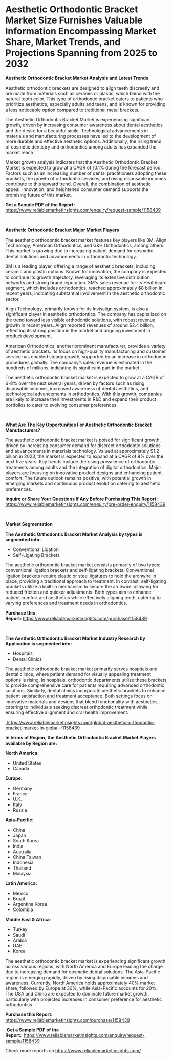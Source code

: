 <p><h1>Aesthetic Orthodontic Bracket Market Size Furnishes Valuable Information Encompassing Market Share, Market Trends, and Projections Spanning from 2025 to 2032</h1></p><p><strong>Aesthetic Orthodontic Bracket Market Analysis and Latest Trends</strong></p>
<p><p>Aesthetic orthodontic brackets are designed to align teeth discreetly and are made from materials such as ceramic or plastic, which blend with the natural tooth color. This type of orthodontic bracket caters to patients who prioritize aesthetics, especially adults and teens, and is known for providing a less noticeable option compared to traditional metal brackets.</p><p>The Aesthetic Orthodontic Bracket Market is experiencing significant growth, driven by increasing consumer awareness about dental aesthetics and the desire for a beautiful smile. Technological advancements in materials and manufacturing processes have led to the development of more durable and effective aesthetic options. Additionally, the rising trend of cosmetic dentistry and orthodontics among adults has expanded the market reach.</p><p>Market growth analysis indicates that the Aesthetic Orthodontic Bracket Market is expected to grow at a CAGR of 10.1% during the forecast period. Factors such as an increasing number of dental practitioners adopting these brackets, the growth of orthodontic services, and rising disposable incomes contribute to this upward trend. Overall, the combination of aesthetic appeal, innovation, and heightened consumer demand supports the promising future of this market.</p></p>
<p><strong>Get a Sample PDF of the Report:&nbsp;</strong> <a href="https://www.reliablemarketinsights.com/enquiry/request-sample/1158439?utm_campaign=2252&utm_medium=2&utm_source=Github&utm_content=ia&utm_term=21032025&utm_id=aesthetic-orthodontic-bracket">https://www.reliablemarketinsights.com/enquiry/request-sample/1158439</a></p>
<p>&nbsp;</p>
<p><strong>Aesthetic Orthodontic Bracket Major Market Players</strong></p>
<p><p>The aesthetic orthodontic bracket market features key players like 3M, Align Technology, American Orthodontics, and G&H Orthodontics, among others. This market is growing due to increasing patient demand for cosmetic dental solutions and advancements in orthodontic technology.</p><p>3M is a leading player, offering a range of aesthetic brackets, including ceramic and plastic options. Known for innovation, the company is expected to continue its growth trajectory, leveraging its extensive distribution networks and strong brand reputation. 3M's sales revenue for its Healthcare segment, which includes orthodontics, reached approximately $8 billion in recent years, indicating substantial involvement in the aesthetic orthodontic sector.</p><p>Align Technology, primarily known for its Invisalign system, is also a significant player in aesthetic orthodontics. The company has capitalized on the trend toward less visible orthodontic solutions, with robust revenue growth in recent years. Align reported revenues of around $2.4 billion, reflecting its strong position in the market and ongoing investment in product development.</p><p>American Orthodontics, another prominent manufacturer, provides a variety of aesthetic brackets. Its focus on high-quality manufacturing and customer service has enabled steady growth, supported by an increase in orthodontic procedures globally. The company’s sales revenue is estimated in the hundreds of millions, indicating its significant part in the market.</p><p>The aesthetic orthodontic bracket market is expected to grow at a CAGR of 6-8% over the next several years, driven by factors such as rising disposable incomes, increased awareness of dental aesthetics, and technological advancements in orthodontics. With this growth, companies are likely to increase their investments in R&D and expand their product portfolios to cater to evolving consumer preferences.</p></p>
<p>&nbsp;</p>
<p><strong>What Are The Key Opportunities For Aesthetic Orthodontic Bracket Manufacturers?</strong></p>
<p><p>The aesthetic orthodontic bracket market is poised for significant growth, driven by increasing consumer demand for discreet orthodontic solutions and advancements in materials technology. Valued at approximately $1.2 billion in 2023, the market is expected to expand at a CAGR of 8% over the next five years. Key trends include the rising prevalence of orthodontic treatments among adults and the integration of digital orthodontics. Major players are focusing on innovative product designs and enhancing patient comfort. The future outlook remains positive, with potential growth in emerging markets and continuous product evolution catering to aesthetic preferences.</p></p>
<p><strong>Inquire or Share Your Questions If Any Before Purchasing This Report:</strong> <a href="https://www.reliablemarketinsights.com/enquiry/pre-order-enquiry/1158439?utm_campaign=2252&utm_medium=2&utm_source=Github&utm_content=ia&utm_term=21032025&utm_id=aesthetic-orthodontic-bracket">https://www.reliablemarketinsights.com/enquiry/pre-order-enquiry/1158439</a></p>
<p>&nbsp;</p>
<p><strong>Market Segmentation</strong></p>
<p><strong>The Aesthetic Orthodontic Bracket Market Analysis by types is segmented into:</strong></p>
<p><ul><li>Conventional Ligation</li><li>Self-Ligating Brackets</li></ul></p>
<p><p>The aesthetic orthodontic bracket market consists primarily of two types: conventional ligation brackets and self-ligating brackets. Conventional ligation brackets require elastic or steel ligatures to hold the archwire in place, providing a traditional approach to treatment. In contrast, self-ligating brackets utilize a built-in mechanism to secure the archwire, allowing for reduced friction and quicker adjustments. Both types aim to enhance patient comfort and aesthetics while effectively aligning teeth, catering to varying preferences and treatment needs in orthodontics.</p></p>
<p><strong>Purchase this Report:&nbsp;</strong><a href="https://www.reliablemarketinsights.com/purchase/1158439?utm_campaign=2252&utm_medium=2&utm_source=Github&utm_content=ia&utm_term=21032025&utm_id=aesthetic-orthodontic-bracket">https://www.reliablemarketinsights.com/purchase/1158439</a></p>
<p>&nbsp;</p>
<p><strong>The Aesthetic Orthodontic Bracket Market Industry Research by Application is segmented into:</strong></p>
<p><ul><li>Hospitals</li><li>Dental Clinics</li></ul></p>
<p><p>The aesthetic orthodontic bracket market primarily serves hospitals and dental clinics, where patient demand for visually appealing treatment options is rising. In hospitals, orthodontic departments utilize these brackets to provide comprehensive care for patients requiring advanced orthodontic solutions. Similarly, dental clinics incorporate aesthetic brackets to enhance patient satisfaction and treatment acceptance. Both settings focus on innovative materials and designs that blend functionality with aesthetics, catering to individuals seeking discreet orthodontic treatment while ensuring effective alignment and oral health improvement.</p></p>
<p><a href="https://www.reliablemarketinsights.com/global-aesthetic-orthodontic-bracket-market-in-global-r1158439?utm_campaign=2252&utm_medium=2&utm_source=Github&utm_content=ia&utm_term=21032025&utm_id=aesthetic-orthodontic-bracket">&nbsp;https://www.reliablemarketinsights.com/global-aesthetic-orthodontic-bracket-market-in-global-r1158439</a></p>
<p><strong>In terms of Region, the Aesthetic Orthodontic Bracket Market Players available by Region are:</strong></p>
<p>
    <p> <strong> North America: </strong>
        <ul>
            <li>United States</li>
            <li>Canada</li>
        </ul>
        </p> 
    <p> <strong> Europe: </strong>
        <ul>
            <li>Germany</li>
            <li>France</li>
            <li>U.K.</li>
            <li>Italy</li>
            <li>Russia</li>
        </ul>
        </p> 
    <p> <strong> Asia-Pacific: </strong>
        <ul>
            <li>China</li>
            <li>Japan</li>
            <li>South Korea</li>
            <li>India</li>
            <li>Australia</li>
            <li>China Taiwan</li>
            <li>Indonesia</li>
            <li>Thailand</li>
            <li>Malaysia</li>
        </ul>
        </p> 
    <p> <strong> Latin America: </strong>
        <ul>
            <li>Mexico</li>
            <li>Brazil</li>
            <li>Argentina Korea</li>
            <li>Colombia</li>
        </ul>
        </p> 
    <p> <strong> Middle East & Africa: </strong>
        <ul>
            <li>Turkey</li>
            <li>Saudi</li>
            <li>Arabia</li>
            <li>UAE</li>
            <li>Korea</li>
        </ul>
    </p>
    </p>
<p><p>The aesthetic orthodontic bracket market is experiencing significant growth across various regions, with North America and Europe leading the charge due to increasing demand for cosmetic dental solutions. The Asia-Pacific region is emerging rapidly, driven by rising disposable incomes and awareness. Currently, North America holds approximately 40% market share, followed by Europe at 30%, while Asia-Pacific accounts for 20%. The USA and China are expected to dominate future market growth, particularly with projected increases in consumer preference for aesthetic orthodontics.</p></p>
<p><strong>Purchase this Report: </strong><a href="https://www.reliablemarketinsights.com/purchase/1158439?utm_campaign=2252&utm_medium=2&utm_source=Github&utm_content=ia&utm_term=21032025&utm_id=aesthetic-orthodontic-bracket">https://www.reliablemarketinsights.com/purchase/1158439</a></p>
<p>&nbsp;<strong>Get a Sample PDF of the Report:&nbsp;&nbsp;</strong><a href="https://www.reliablemarketinsights.com/enquiry/request-sample/1158439?utm_campaign=2252&utm_medium=2&utm_source=Github&utm_content=ia&utm_term=21032025&utm_id=aesthetic-orthodontic-bracket">https://www.reliablemarketinsights.com/enquiry/request-sample/1158439</a></p>
<p><strong></strong></p>
<p>Check more reports on <a href="https://www.reliablemarketinsights.com/?utm_campaign=2252&utm_medium=2&utm_source=Github&utm_content=ia&utm_term=21032025&utm_id=aesthetic-orthodontic-bracket">https://www.reliablemarketinsights.com/</a></p>